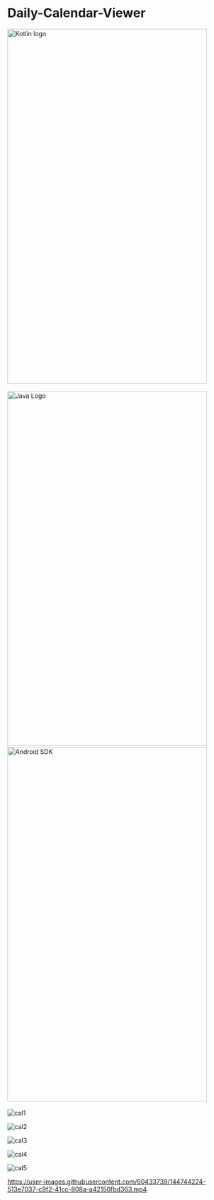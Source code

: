 # Daily-Calendar-Viewer

<img src="https://user-images.githubusercontent.com/60433739/144744215-ee92b67b-dda8-408b-8a59-defe97e0f9a2.jpg" alt="Kotlin logo" width="450" height="800"/> &nbsp;&nbsp;&nbsp;&nbsp;&nbsp;

<img src="https://user-images.githubusercontent.com/60433739/144744215-ee92b67b-dda8-408b-8a59-defe97e0f9a2.jpg" alt="Java Logo" width="450" height="800"/>&nbsp;&nbsp;&nbsp;&nbsp;&nbsp; 
<img src="https://user-images.githubusercontent.com/60433739/144744218-2a12a1a1-1ba5-40ce-87f4-ecd24b4db4f2.jpg" alt="Android SDK" width="450" height="800"/> &nbsp;&nbsp;&nbsp;&nbsp;&nbsp; &nbsp;&nbsp;&nbsp;&nbsp;&nbsp;

![cal1](https://user-images.githubusercontent.com/60433739/144744215-ee92b67b-dda8-408b-8a59-defe97e0f9a2.jpg)

![cal2](https://user-images.githubusercontent.com/60433739/144744218-2a12a1a1-1ba5-40ce-87f4-ecd24b4db4f2.jpg)

![cal3](https://user-images.githubusercontent.com/60433739/144744220-0694a8f1-c068-4f01-bac4-0e2cc6988e64.jpg)

![cal4](https://user-images.githubusercontent.com/60433739/144744221-de3ba7e4-889d-4d37-b834-63f0024b7e7f.jpg)

![cal5](https://user-images.githubusercontent.com/60433739/144744222-a850362f-c203-40ff-8647-48a4189ddccb.jpg)

https://user-images.githubusercontent.com/60433739/144744224-513e7037-c9f2-41cc-808a-a42150fbd363.mp4
